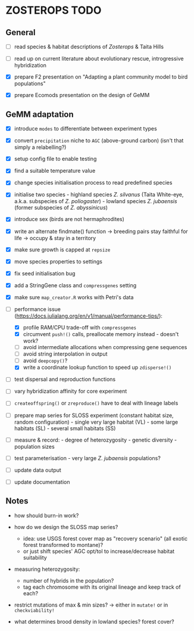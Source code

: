 # ZOSTEROPS TODO

## General

- [ ] read species & habitat descriptions of *Zosterops* & Taita Hills

- [ ] read up on current literature about evolutionary rescue, introgressive hybridization

- [X] prepare F2 presentation on "Adapting a plant community model to bird populations"

- [X] prepare Ecomods presentation on the design of GeMM

## GeMM adaptation

- [X] introduce `modes` to differentiate between experiment types

- [X] convert `precipitation` niche to `AGC` (above-ground carbon) (isn't that simply a relabelling?)

- [X] setup config file to enable testing

- [X] find a suitable temperature value

- [X] change species initialisation process to read predefined species

- [X] initialise two species
		- highland species *Z. silvanus* (Taita White-eye, a.k.a. subspecies of *Z. poliogaster*)
		- lowland species *Z. jubaensis* (former subspecies of *Z. abyssinicus*)

- [X] introduce sex (birds are not hermaphrodites)

- [X] write an alternate findmate() function
		-> breeding pairs stay faithful for life
		-> occupy & stay in a territory

- [X] make sure growth is capped at `repsize`

- [X] move species properties to settings

- [X] fix seed initialisation bug

- [X] add a StringGene class and `compressgenes` setting

- [X] make sure `map_creator.R` works with Petri's data

- [ ] performance issue (https://docs.julialang.org/en/v1/manual/performance-tips/):
  - [X] profile RAM/CPU trade-off with `compressgenes`
  - [X] circumvent `push!()` calls, preallocate memory instead - doesn't work?
  - [ ] avoid intermediate allocations when compressing gene sequences
  - [ ] avoid string interpolation in output
  - [ ] avoid `deepcopy()`?
  - [X] write a coordinate lookup function to speed up `zdisperse!()`

- [ ] test dispersal and reproduction functions

- [ ] vary hybridization affinity for core experiment

- [ ] `createoffspring()` or `zreproduce()` have to deal with lineage labels

- [ ] prepare map series for SLOSS experiment (constant habitat size, random configuration)
		- single very large habitat (VL)
		- some large habitats (SL)
		- several small habitats (SS)

- [ ] measure & record:
		- degree of heterozygosity
		- genetic diversity
		- population sizes

- [ ] test parameterisation
		- very large *Z. jubaensis* populations?

- [ ] update data output

- [ ] update documentation

## Notes

- how should burn-in work?

- how do we design the SLOSS map series?
  - idea: use USGS forest cover map as "recovery scenario" (all exotic forest transformed to montane)?
  - or just shift species' AGC opt/tol to increase/decrease habitat suitability

- measuring heterozygosity:
  - number of hybrids in the population?
  - tag each chromosome with its original lineage and keep track of each?

- restrict mutations of max & min sizes?
  -> either in `mutate!` or in `checkviability!`

- what determines brood density in lowland species? forest cover?
